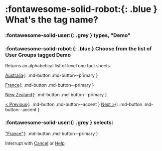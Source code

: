 # :fontawesome-solid-robot:{: .blue } What's the tag name?

### :fontawesome-solid-user:{: .grey } types, "Demo"

### :fontawesome-solid-robot:{: .blue } Choose from the list of User Groups tagged Demo

Returns an alphabetical list of level one fact sheets. 


[Australia](../user-group-found){: .md-button .md-button--primary }

[France](../user-group-found){: .md-button .md-button--primary }

[New Zealand](../user-group-found){: .md-button .md-button--primary }

[< Previous](){: .md-button .md-button--accent } [Next >](){: .md-button .md-button--accent }



### :fontawesome-solid-user:{: .grey } selects:

["France"](../user-group-found){: .md-button .md-button--primary }

Interrupt with [Cancel](../cancel) or [Help](../help)
